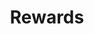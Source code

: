 ---
title: Rewards
type: reward
layout: ebook
banner: /img/rewards/ebook_banner.png
weight: 1
description: There are many ways in which we can be deceived with data. On the other hand we can also use data to make an impact in society through different interventions. With our e-books you can learn how to spot when you are being lied to and get ideas and inspiration from your projects.
---